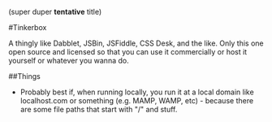 (super duper **tentative** title)

#Tinkerbox

A thingly like Dabblet, JSBin, JSFiddle, CSS Desk, and the like. Only this one open source and licensed so that you can use it commercially or host it yourself or whatever you wanna do.

##Things

- Probably best if, when running locally, you run it at a local domain like localhost.com or something (e.g. MAMP, WAMP, etc) - because there are some file paths that start with "/" and stuff.